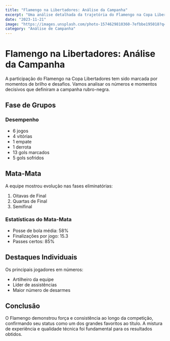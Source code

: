```yaml
---
title: "Flamengo na Libertadores: Análise da Campanha"
excerpt: "Uma análise detalhada da trajetória do Flamengo na Copa Libertadores, com foco nas estatísticas e momentos decisivos."
date: "2023-11-21"
image: "https://images.unsplash.com/photo-1574629810360-7efbbe195018?q=80&w=2070"
category: "Análise de Campanha"
---
```


# Flamengo na Libertadores: Análise da Campanha

A participação do Flamengo na Copa Libertadores tem sido marcada por momentos de brilho e desafios. Vamos analisar os números e momentos decisivos que definiram a campanha rubro-negra.

## Fase de Grupos

### Desempenho

- 6 jogos
- 4 vitórias
- 1 empate
- 1 derrota
- 13 gols marcados
- 5 gols sofridos

## Mata-Mata

A equipe mostrou evolução nas fases eliminatórias:

1. Oitavas de Final
2. Quartas de Final
3. Semifinal

### Estatísticas do Mata-Mata

- Posse de bola média: 58%
- Finalizações por jogo: 15.3
- Passes certos: 85%

## Destaques Individuais

Os principais jogadores em números:

- Artilheiro da equipe
- Líder de assistências
- Maior número de desarmes

## Conclusão

O Flamengo demonstrou força e consistência ao longo da competição, confirmando seu status como um dos grandes favoritos ao título. A mistura de experiência e qualidade técnica foi fundamental para os resultados obtidos.